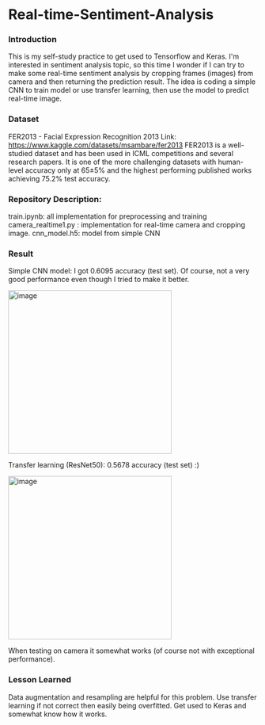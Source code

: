 # Real-time-Sentiment-Analysis

### Introduction

This is my self-study practice to get used to Tensorflow and Keras. I'm interested in sentiment analysis topic, so this time I wonder if I can try to make some real-time sentiment analysis by cropping frames (images) from camera and then returning the prediction result. The idea is coding a simple CNN to train model or use transfer learning, then use the model to predict real-time image.

### Dataset
FER2013 - Facial Expression Recognition 2013
Link: https://www.kaggle.com/datasets/msambare/fer2013
FER2013 is a well-studied dataset and has been used in ICML competitions and several research papers. It is one of the more challenging datasets with human-level accuracy only at 65±5% and the highest performing published works achieving 75.2% test accuracy.

### Repository Description:
train.ipynb: all implementation for preprocessing and training
camera_realtime1.py : implementation for real-time camera and cropping image.
cnn_model.h5: model from simple CNN

### Result
Simple CNN model: I got 0.6095 accuracy (test set). Of course, not a very good performance even though I tried to make it better.

<img width="330" alt="image" src="https://user-images.githubusercontent.com/53163183/166243266-ffae376f-fa9c-40af-9c4f-5cf449095b6e.png">

Transfer learning (ResNet50): 0.5678 accuracy (test set) :)

<img width="330" alt="image" src="https://user-images.githubusercontent.com/53163183/166243200-bf8d02a4-871c-4a4d-aad7-bafc0ad34d0d.png">

When testing on camera it somewhat works (of course not with exceptional performance).

### Lesson Learned
Data augmentation and resampling are helpful for this problem.
Use transfer learning if not correct then easily being overfitted.
Get used to Keras and somewhat know how it works.
